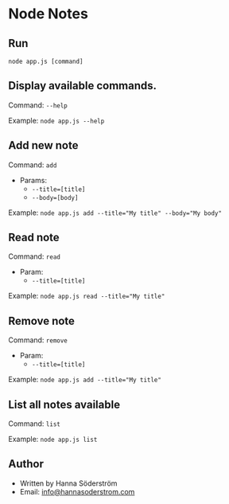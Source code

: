 # Node Notes

## Run
`node app.js [command]`


## Display available commands.
Command: `--help`

Example: ```node app.js --help```


## Add new note
Command: `add`

- Params:
  - `--title=[title]`
  - `--body=[body]`

Example: ```node app.js add --title="My title" --body="My body"```

## Read note
Command: `read`

- Param:
  - `--title=[title]`

Example: ```node app.js read --title="My title"```


## Remove note 
Command: `remove`

- Param: 
  - `--title=[title]`

Example: ```node app.js add --title="My title"```


## List all notes available
Command: `list`

Example: ```node app.js list```

## Author
* Written by Hanna Söderström
* Email: [info@hannasoderstrom.com](mailto:info@hannasoderstrom.com)
